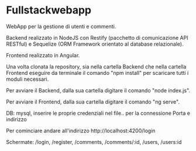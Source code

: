 # Fullstackwebapp

WebApp per la gestione di utenti e commenti.

Backend realizzato in NodeJS con Restify (pacchetto di comunicazione API RESTful) e Sequelize (ORM Framework orientato al database relazionale).

Frontend realizzato in Angular.

Una volta clonata la repository, sia nella cartella Backend che nella cartella Frontend eseguire da terminale il comando "npm install" per scaricare tutti i moduli necessari.

Per avviare il Backend, dalla sua cartella digitare il comando "node index.js".

Per avviare il Frontend, dalla sua cartella digitare il comando "ng serve".

DB: mysql, inserire le proprie credenziali nel file.. per la connessione
Porta e indirizzo 

Per cominciare andare all'indirizzo http://localhost:4200/login

Schermate: /login, /register, /comments, /comments/:id, /users, /users:id

